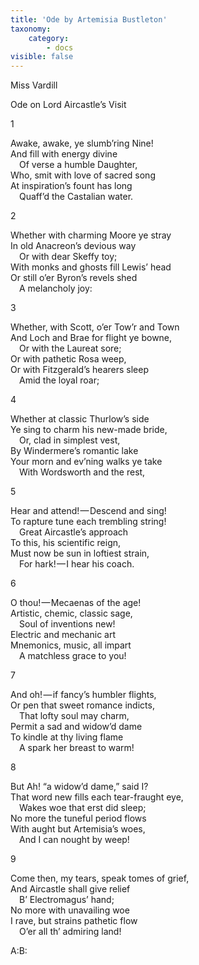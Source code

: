 ```yaml
---
title: 'Ode by Artemisia Bustleton'
taxonomy:
    category:
        - docs
visible: false
---
```


<div class="author">Miss Vardill</div>

<span class="title">Ode on Lord Aircastle’s Visit</span>

1

Awake, awake, ye slumb’ring Nine!  
And fill with energy divine  
&emsp;Of verse a humble Daughter,  
Who, smit with love of sacred song  
At inspiration’s fount has long  
&emsp;Quaff’d the Castalian water.

2

Whether with charming Moore ye stray  
In old Anacreon’s devious way  
&emsp;Or with dear Skeffy toy;  
With monks and ghosts fill Lewis’ head  
Or still o’er Byron’s revels shed  
&emsp;A melancholy joy:  

3

Whether, with Scott, o’er Tow’r and Town  
And Loch and Brae for flight ye bowne,  
&emsp;Or with the Laureat sore;  
Or with pathetic Rosa weep,  
Or with Fitzgerald’s hearers sleep  
&emsp;Amid the loyal roar;  

4

Whether at classic Thurlow’s side  
Ye sing to charm his new-made bride,  
&emsp;Or, clad in simplest vest,  
By Windermere’s romantic lake  
Your morn and ev’ning walks ye take  
&emsp;With Wordsworth and the rest,  

5

Hear and attend! — Descend and sing!  
To rapture tune each trembling string!  
&emsp;Great Aircastle’s approach  
To this, his scientific reign,  
Must now be sun in loftiest strain,  
&emsp;For hark! — I hear his coach.

6

O thou! — Mecaenas of the age!  
Artistic, chemic, classic sage,  
&emsp;Soul of inventions new!  
Electric and mechanic art  
Mnemonics, music, all impart  
&emsp;A matchless grace to you!

7

And oh! — if fancy’s humbler flights,  
Or pen that sweet romance indicts,  
&emsp;That lofty soul may charm,  
Permit a sad and widow’d dame  
To kindle at thy living flame  
&emsp;A spark her breast to warm!  

8

But Ah! “a widow’d dame,” said I?  
That word new fills each tear-fraught eye,  
&emsp;Wakes woe that erst did sleep;  
No more the tuneful period flows  
With aught but Artemisia’s woes,  
&emsp;And I can nought by weep!  

9

Come then, my tears, speak tomes of grief,  
And Aircastle shall give relief  
&emsp;B’ Electromagus’ hand;  
No more with unavailing woe  
I rave, but strains pathetic flow  
&emsp;O’er all th’ admiring land!

A:B: